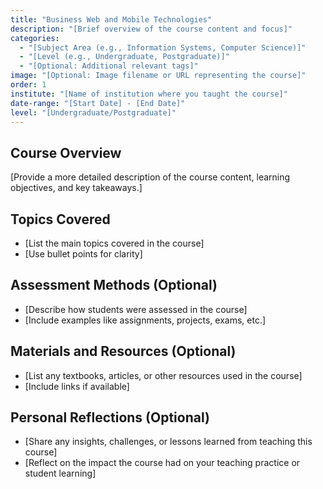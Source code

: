 ```yaml
---
title: "Business Web and Mobile Technologies"
description: "[Brief overview of the course content and focus]"
categories: 
  - "[Subject Area (e.g., Information Systems, Computer Science)]"
  - "[Level (e.g., Undergraduate, Postgraduate)]"
  - "[Optional: Additional relevant tags]"
image: "[Optional: Image filename or URL representing the course]"
order: 1
institute: "[Name of institution where you taught the course]"
date-range: "[Start Date] - [End Date]"
level: "[Undergraduate/Postgraduate]"
---
```


## Course Overview

[Provide a more detailed description of the course content, learning objectives, and key takeaways.]

## Topics Covered

* [List the main topics covered in the course]
* [Use bullet points for clarity]

## Assessment Methods (Optional)

* [Describe how students were assessed in the course]
* [Include examples like assignments, projects, exams, etc.]

## Materials and Resources (Optional)

* [List any textbooks, articles, or other resources used in the course]
* [Include links if available]

## Personal Reflections (Optional)

* [Share any insights, challenges, or lessons learned from teaching this course]
* [Reflect on the impact the course had on your teaching practice or student learning]
